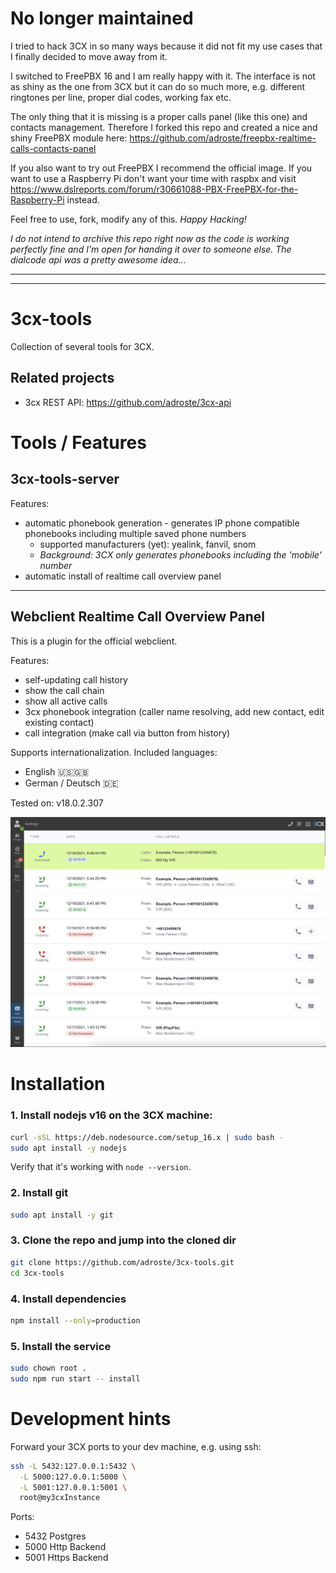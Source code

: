 # No longer maintained

I tried to hack 3CX in so many ways because it did not fit my use cases that I finally decided to move away from it.

I switched to FreePBX 16 and I am really happy with it.
The interface is not as shiny as the one from 3CX but it can do so much more, e.g. different ringtones per line, proper dial codes, working fax etc.

The only thing that it is missing is a proper calls panel (like this one) and contacts management. Therefore I forked this repo and created a nice and shiny FreePBX module here: https://github.com/adroste/freepbx-realtime-calls-contacts-panel

If you also want to try out FreePBX I recommend the official image. If you want to use a Raspberry Pi don't want your time with raspbx and visit https://www.dslreports.com/forum/r30661088-PBX-FreePBX-for-the-Raspberry-Pi instead.

Feel free to use, fork, modify any of this. *Happy Hacking!*

*I do not intend to archive this repo right now as the code is working perfectly fine and I'm open for handing it over to someone else. The dialcode api was a pretty awesome idea...*

---
---

# 3cx-tools

Collection of several tools for 3CX.

## Related projects

* 3cx REST API: https://github.com/adroste/3cx-api


# Tools / Features

## 3cx-tools-server

Features:
* automatic phonebook generation - generates IP phone compatible phonebooks including multiple saved phone numbers
  * supported manufacturers (yet): yealink, fanvil, snom
  * *Background: 3CX only generates phonebooks including the 'mobile' number*
* automatic install of realtime call overview panel

---

## Webclient Realtime Call Overview Panel

This is a plugin for the official webclient. 

Features:
* self-updating call history
* show the call chain
* show all active calls
* 3cx phonebook integration (caller name resolving, add new contact, edit existing contact)
* call integration (make call via button from history)

Supports internationalization. Included languages:
* English 🇺🇸🇬🇧
* German / Deutsch 🇩🇪

Tested on: v18.0.2.307

![](./webclient-realtime-call-overview-panel/screenshot-webclient.png)


# Installation

### 1. Install nodejs v16 on the 3CX machine:

```bash
curl -sSL https://deb.nodesource.com/setup_16.x | sudo bash -
sudo apt install -y nodejs
```

Verify that it's working with `node --version`.

### 2. Install git

```bash
sudo apt install -y git
```

### 3. Clone the repo and jump into the cloned dir

```bash
git clone https://github.com/adroste/3cx-tools.git
cd 3cx-tools
```

### 4. Install dependencies

```bash
npm install --only=production
```

### 5. Install the service

```bash
sudo chown root .
sudo npm run start -- install
```

# Development hints

Forward your 3CX ports to your dev machine, e.g. using ssh:
```bash
ssh -L 5432:127.0.0.1:5432 \
  -L 5000:127.0.0.1:5000 \
  -L 5001:127.0.0.1:5001 \
  root@my3cxInstance
```
Ports:
* 5432 Postgres
* 5000 Http Backend
* 5001 Https Backend